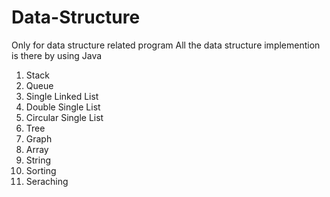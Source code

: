 # Data-Structure
Only for data structure related program 
All the data structure implemention is there by using Java
1. Stack
2. Queue
3. Single Linked List
4. Double Single List
5. Circular Single List
6. Tree
7. Graph
8. Array
9. String
10. Sorting
11. Seraching
